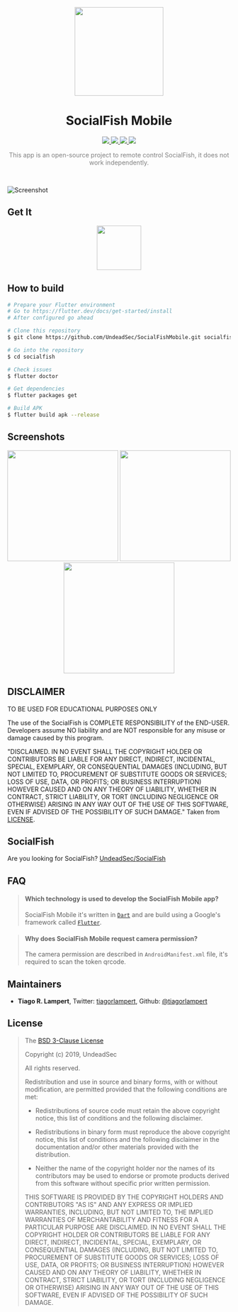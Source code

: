 <p align="center">
  <img src="https://raw.githubusercontent.com/UndeadSec/SocialFishMobile/master/content/logo.png" width="200"/>
</a></p>

<h1 align="center">SocialFish Mobile</h1>
<p align="center">
  <a href="https://flutter.dev/">
    <img src="https://img.shields.io/badge/Flutter-1.x-blue.svg">
  </a>
  <a href="https://github.com/UndeadSec/SocialFishMobile/blob/master/LICENSE">
    <img src="https://img.shields.io/badge/License-BSD%203-important.svg">
  </a>
  <a href="https://github.com/UndeadSec/SocialFishMobile/tree/master/lib">
    <img src="https://img.shields.io/badge/Release-1.0-red.svg">
  </a>
    <a href="https://opensource.org">
    <img src="https://img.shields.io/badge/Open%20Source-%E2%9D%A4-brightgreen.svg">
  </a>
</p>

<p align="center" style="color: gray;">
This app is an open-source project to remote control SocialFish, it does not work independently.
</p>

<br/>

![Screenshot](https://raw.githubusercontent.com/UndeadSec/SocialFishMobile/master/content/screen.png)

## Get It
<p align="center">
  <a href="https://play.google.com/store/apps/details?id=com.undeadsec.socialfish"><img src="https://play.google.com/intl/en_us/badges/images/generic/en_badge_web_generic.png" height="100"></a>
</p>

## How to build
```bash
# Prepare your Flutter environment
# Go to https://flutter.dev/docs/get-started/install
# After configured go ahead

# Clone this repository
$ git clone https://github.com/UndeadSec/SocialFishMobile.git socialfish

# Go into the repository
$ cd socialfish

# Check issues
$ flutter doctor

# Get dependencies
$ flutter packages get

# Build APK
$ flutter build apk --release
```

## Screenshots

<p align="center">
  <img src="https://raw.githubusercontent.com/UndeadSec/SocialFishMobile/master/content/screenshot-1.png" width="250">
  <img src="https://raw.githubusercontent.com/UndeadSec/SocialFishMobile/master/content/screenshot-2.png" width="250">
  <img src="https://raw.githubusercontent.com/UndeadSec/SocialFishMobile/master/content/screenshot-3.png" width="250">
</p>

## DISCLAIMER

TO BE USED FOR EDUCATIONAL PURPOSES ONLY

The use of the SocialFish is COMPLETE RESPONSIBILITY of the END-USER. Developers assume NO liability and are NOT responsible for any misuse or damage caused by this program.

"DISCLAIMED. IN NO EVENT SHALL THE COPYRIGHT HOLDER OR CONTRIBUTORS BE LIABLE
FOR ANY DIRECT, INDIRECT, INCIDENTAL, SPECIAL, EXEMPLARY, OR CONSEQUENTIAL
DAMAGES (INCLUDING, BUT NOT LIMITED TO, PROCUREMENT OF SUBSTITUTE GOODS OR
SERVICES; LOSS OF USE, DATA, OR PROFITS; OR BUSINESS INTERRUPTION) HOWEVER
CAUSED AND ON ANY THEORY OF LIABILITY, WHETHER IN CONTRACT, STRICT LIABILITY,
OR TORT (INCLUDING NEGLIGENCE OR OTHERWISE) ARISING IN ANY WAY OUT OF THE USE
OF THIS SOFTWARE, EVEN IF ADVISED OF THE POSSIBILITY OF SUCH DAMAGE."
Taken from [LICENSE](LICENSE).

## SocialFish
Are you looking for SocialFish? [UndeadSec/SocialFish][sf-web]

## FAQ
> #### Which technology is used to develop the SocialFish Mobile app?
> SocialFish Mobile it's written in [`Dart`](https://www.dartlang.org/) and are build using a Google's framework called [`Flutter`](https://flutter.dev).

> #### Why does SocialFish Mobile request camera permission?
> The camera permission are described in `AndroidManifest.xml` file, it's required to scan the token qrcode.

## Maintainers
- **Tiago R. Lampert**, Twitter: [tiagorlampert][tw-tiago], Github: [@tiagorlampert][git-tiago]

## License

>The [BSD 3-Clause License](https://opensource.org/licenses/BSD-3-Clause)
>
>Copyright (c) 2019, UndeadSec
>
>All rights reserved.
>
>Redistribution and use in source and binary forms, with or without modification, are permitted provided that the following conditions are met:
>
>* Redistributions of source code must retain the above copyright notice, this
  list of conditions and the following disclaimer.
>
>* Redistributions in binary form must reproduce the above copyright notice,
  this list of conditions and the following disclaimer in the documentation
and/or other materials provided with the distribution.
>
>* Neither the name of the copyright holder nor the names of its
  contributors may be used to endorse or promote products derived from
this software without specific prior written permission.
>
>THIS SOFTWARE IS PROVIDED BY THE COPYRIGHT HOLDERS AND CONTRIBUTORS "AS IS"
AND ANY EXPRESS OR IMPLIED WARRANTIES, INCLUDING, BUT NOT LIMITED TO, THE
IMPLIED WARRANTIES OF MERCHANTABILITY AND FITNESS FOR A PARTICULAR PURPOSE ARE
DISCLAIMED. IN NO EVENT SHALL THE COPYRIGHT HOLDER OR CONTRIBUTORS BE LIABLE
FOR ANY DIRECT, INDIRECT, INCIDENTAL, SPECIAL, EXEMPLARY, OR CONSEQUENTIAL
DAMAGES (INCLUDING, BUT NOT LIMITED TO, PROCUREMENT OF SUBSTITUTE GOODS OR
SERVICES; LOSS OF USE, DATA, OR PROFITS; OR BUSINESS INTERRUPTION) HOWEVER
CAUSED AND ON ANY THEORY OF LIABILITY, WHETHER IN CONTRACT, STRICT LIABILITY,
OR TORT (INCLUDING NEGLIGENCE OR OTHERWISE) ARISING IN ANY WAY OUT OF THE USE
OF THIS SOFTWARE, EVEN IF ADVISED OF THE POSSIBILITY OF SUCH DAMAGE.

[//]: # (links references)
[sf-web]: <https://github.com/UndeadSec/SocialFish>
[git-tiago]: <https://github.com/tiagorlampert>
[tw-tiago]: <https://twitter.com/tiagorlampert>
